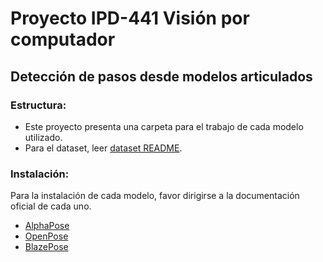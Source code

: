 # Proyecto IPD-441 Visión por computador
## Detección de pasos desde modelos articulados
### Estructura:
- Este proyecto presenta una carpeta para el trabajo de cada modelo utilizado.
- Para el dataset, leer [dataset README](./dataset/README.md).
### Instalación:
Para la instalación de cada modelo, favor dirigirse a la documentación oficial de cada uno.
- [AlphaPose](https://github.com/MVIG-SJTU/AlphaPose)
- [OpenPose](https://github.com/CMU-Perceptual-Computing-Lab/openpose)
- [BlazePose](https://ai.google.dev/edge/mediapipe/solutions/vision/pose_landmarker)
